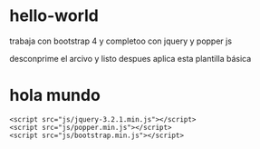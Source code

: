 # hello-world
trabaja con bootstrap 4 y completoo con jquery y popper js

desconprime el arcivo y listo despues aplica esta plantilla básica




<!DOCTYPE html>
<html lang="es">
<head>
	<meta charset="UTF-8">
    <meta name="viewport" content="width=device-width, user-scalable=no, initial-scale=1.0, maximum-scale=1.0, minimum-scale=1.0">
	<title>hola mundo</title>
	<link rel="stylesheet" href="css/bootstrap.min.css">
</head>
<body>
	<h1>hola mundo</h1>

	<script src="js/jquery-3.2.1.min.js"></script>
	<script src="js/popper.min.js"></script>
	<script src="js/bootstrap.min.js"></script>
</body>
</html>
